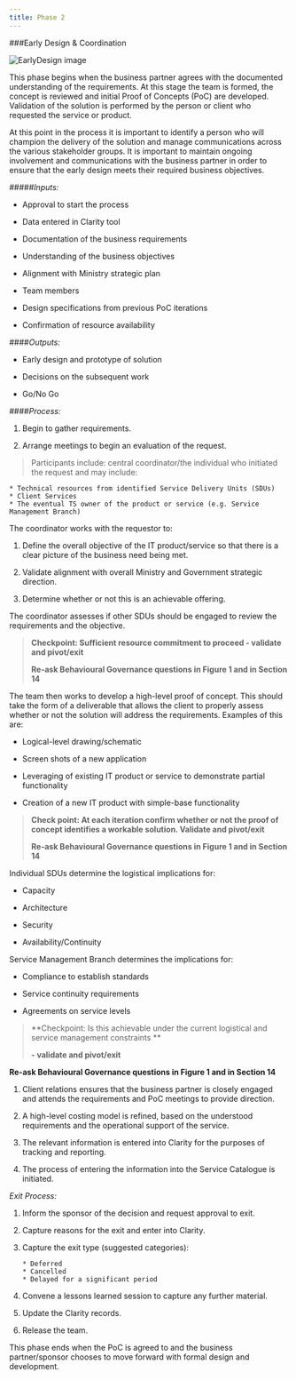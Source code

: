 ```yaml
---
title: Phase 2
---
```

###Early Design & Coordination

<img src="{{site.baseurl}}/images/Process_EarlyDesign.png" alt="EarlyDesign image">

This phase begins when the business partner agrees with the documented understanding of the requirements. At this stage the team is formed, the concept is reviewed and initial Proof of Concepts (PoC) are developed. Validation of the solution is performed by the person or client who requested the service or product.

At this point in the process it is important to identify a person who will champion the delivery of the solution and manage communications across the various stakeholder groups. It is important to maintain ongoing involvement and communications with the business partner in order to ensure that the early design meets their required business objectives.

#####*Inputs:*

* Approval to start the process

* Data entered in Clarity tool

* Documentation of the business requirements

* Understanding of the business objectives

* Alignment with Ministry strategic plan

* Team members

* Design specifications from previous PoC iterations

* Confirmation of resource availability

####*Outputs:*

* Early design and prototype of solution

* Decisions on the subsequent work

* Go/No Go

####*Process:*

1.  Begin to gather requirements.

2.  Arrange meetings to begin an evaluation of the request. 

> Participants include: central coordinator/the individual who initiated the request and may include: 

	* Technical resources from identified Service Delivery Units (SDUs)
	* Client Services
	* The eventual TS owner of the product or service (e.g. Service Management Branch)

The coordinator works with the requestor to:

1.  Define the overall objective of the IT product/service so that there is a clear picture of the business need being met.

2.  Validate alignment with overall Ministry and Government strategic direction.

3.  Determine whether or not this is an achievable offering.

The coordinator assesses if other SDUs should be engaged to review the requirements and the objective.

> **Checkpoint: Sufficient resource commitment to proceed - validate and pivot/exit**
>
> **Re-ask Behavioural Governance questions in Figure 1 and in Section 14**

The team then works to develop a high-level proof of concept. This should take the form of a deliverable that allows the client to properly assess whether or not the solution will address the requirements. Examples of this are:

* Logical-level drawing/schematic

* Screen shots of a new application

* Leveraging of existing IT product or service to demonstrate partial functionality

* Creation of a new IT product with simple-base functionality

> **Check point: At each iteration confirm whether or not the proof of concept identifies a workable solution. Validate and pivot/exit**
>
> **Re-ask Behavioural Governance questions in Figure 1 and in Section 14**

Individual SDUs determine the logistical implications for:

* Capacity

* Architecture

* Security

* Availability/Continuity

Service Management Branch determines the implications for:

* Compliance to establish standards

* Service continuity requirements

* Agreements on service levels

> **Checkpoint: Is this achievable under the current logistical and service management constraints **
>
> **- validate and pivot/exit**

**Re-ask Behavioural Governance questions in Figure 1 and in Section 14**

1. Client relations ensures that the business partner is closely engaged and attends the requirements and PoC meetings to provide direction.

2.  A high-level costing model is refined, based on the understood requirements and the operational support of the service.

3.  The relevant information is entered into Clarity for the purposes of tracking and reporting.

4.  The process of entering the information into the Service Catalogue is initiated.

*Exit Process:*

1.  Inform the sponsor of the decision and request approval to exit.

2.  Capture reasons for the exit and enter into Clarity.

3.  Capture the exit type (suggested categories):

   		* Deferred
		* Cancelled
		* Delayed for a significant period

4.  Convene a lessons learned session to capture any further material.

5.  Update the Clarity records.

6.  Release the team.

This phase ends when the PoC is agreed to and the business partner/sponsor chooses to move forward with formal design and development.

